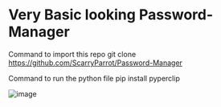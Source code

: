 # Very Basic looking Password-Manager
Command to import this repo
git clone https://github.com/ScarryParrot/Password-Manager

Command to run the python file
pip install pyperclip

![image](https://github.com/ScarryParrot/Password-Manager/assets/110553838/352ed628-7734-4252-8e97-798aca794b1c)
